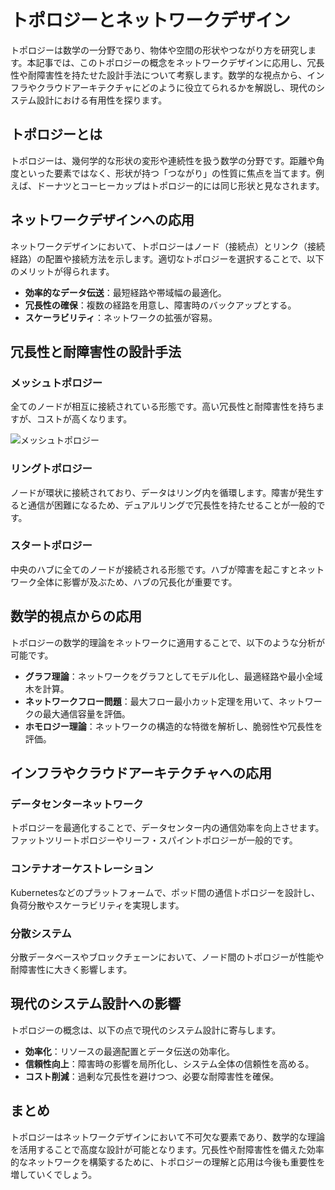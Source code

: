 # トポロジーとネットワークデザイン

トポロジーは数学の一分野であり、物体や空間の形状やつながり方を研究します。本記事では、このトポロジーの概念をネットワークデザインに応用し、冗長性や耐障害性を持たせた設計手法について考察します。数学的な視点から、インフラやクラウドアーキテクチャにどのように役立てられるかを解説し、現代のシステム設計における有用性を探ります。

## トポロジーとは

トポロジーは、幾何学的な形状の変形や連続性を扱う数学の分野です。距離や角度といった要素ではなく、形状が持つ「つながり」の性質に焦点を当てます。例えば、ドーナツとコーヒーカップはトポロジー的には同じ形状と見なされます。

## ネットワークデザインへの応用

ネットワークデザインにおいて、トポロジーはノード（接続点）とリンク（接続経路）の配置や接続方法を示します。適切なトポロジーを選択することで、以下のメリットが得られます。

- **効率的なデータ伝送**：最短経路や帯域幅の最適化。
- **冗長性の確保**：複数の経路を用意し、障害時のバックアップとする。
- **スケーラビリティ**：ネットワークの拡張が容易。

## 冗長性と耐障害性の設計手法

### メッシュトポロジー

全てのノードが相互に接続されている形態です。高い冗長性と耐障害性を持ちますが、コストが高くなります。

![メッシュトポロジー](https://example.com/mesh-topology.png)

### リングトポロジー

ノードが環状に接続されており、データはリング内を循環します。障害が発生すると通信が困難になるため、デュアルリングで冗長性を持たせることが一般的です。

### スタートポロジー

中央のハブに全てのノードが接続される形態です。ハブが障害を起こすとネットワーク全体に影響が及ぶため、ハブの冗長化が重要です。

## 数学的視点からの応用

トポロジーの数学的理論をネットワークに適用することで、以下のような分析が可能です。

- **グラフ理論**：ネットワークをグラフとしてモデル化し、最適経路や最小全域木を計算。
- **ネットワークフロー問題**：最大フロー最小カット定理を用いて、ネットワークの最大通信容量を評価。
- **ホモロジー理論**：ネットワークの構造的な特徴を解析し、脆弱性や冗長性を評価。

## インフラやクラウドアーキテクチャへの応用

### データセンターネットワーク

トポロジーを最適化することで、データセンター内の通信効率を向上させます。ファットツリートポロジーやリーフ・スパイントポロジーが一般的です。

### コンテナオーケストレーション

Kubernetesなどのプラットフォームで、ポッド間の通信トポロジーを設計し、負荷分散やスケーラビリティを実現します。

### 分散システム

分散データベースやブロックチェーンにおいて、ノード間のトポロジーが性能や耐障害性に大きく影響します。

## 現代のシステム設計への影響

トポロジーの概念は、以下の点で現代のシステム設計に寄与します。

- **効率化**：リソースの最適配置とデータ伝送の効率化。
- **信頼性向上**：障害時の影響を局所化し、システム全体の信頼性を高める。
- **コスト削減**：過剰な冗長性を避けつつ、必要な耐障害性を確保。

## まとめ

トポロジーはネットワークデザインにおいて不可欠な要素であり、数学的な理論を活用することで高度な設計が可能となります。冗長性や耐障害性を備えた効率的なネットワークを構築するために、トポロジーの理解と応用は今後も重要性を増していくでしょう。
